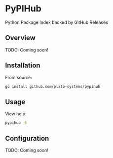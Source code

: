 # PyPIHub
Python Package Index backed by GitHub Releases

## Overview
TODO: Coming soon!

## Installation
From source:
```sh
go install github.com/plato-systems/pypihub
```

## Usage
View help:
```sh
pypihub -h
```

## Configuration
TODO: Coming soon!
